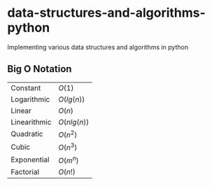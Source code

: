 # data-structures-and-algorithms-python
Implementing various data structures and algorithms in python

## Big O Notation
|         |         |
|---------|---------|
|Constant | $O(1)$ |
|Logarithmic | $O(lg(n))$ |
|Linear | $O(n)$ |
|Linearithmic | $O(nlg(n))$ |
|Quadratic | $O(n^2)$ |
|Cubic | $O(n^3)$ |
|Exponential | $O(m^n)$ |
|Factorial | $O(n!)$ |
